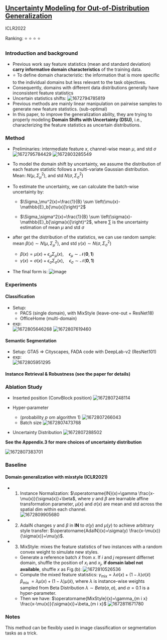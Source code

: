 ## [Uncertainty Modeling for Out-of-Distribution Generalization](https://arxiv.org/abs/2202.03958)

ICLR2022

Ranking: :star: :star: :star: :star:

### Introduction and background
- Previous work say feature statistics (mean and standard deviation) **carry informative domain characteristics** of the training data.
- :star: To define domain characteristic: the information that is more specific to the individual domains but less relevant to the task objectives.
- Consequently, domains with different data distributions generally have inconsistent feature statistics 
- Uncertain statistics shifts: 
![1672794785819](https://user-images.githubusercontent.com/46414159/210466607-01cdff7b-b595-4575-b0f6-cdf065effb9c.png)
- Previous methods are mainly linear manipulation on pairwise samples to generate new feature statistics. (sub-optimal)
- In this paper, to improve the generalization ability, they are trying to properly modeling **Domain Shifts with Uncertainty (DSU)**, i.e., characterizing the feature statistics as uncertain distributions.

### Method
- Preliminaries: intermediate feature $x$, channel-wise mean $\mu$, and std $\sigma$
![1672795784429](https://user-images.githubusercontent.com/46414159/210467966-7767b4bf-c712-4400-96fd-4a9679c381e1.png)
![1672803285549](https://user-images.githubusercontent.com/46414159/210479828-0dcf512e-6417-4e5f-a37f-f7e76cb2d2f8.png)

- To model the domain shift by uncertainty, we assume the distribution of each feature statistic follows a multi-variate Gaussian distribution. Mean: $N(\mu, \Sigma_{\mu}^{2})$, and std $N(\sigma, \Sigma_{\sigma}^{2})$

- To estimate the uncertainty, we can calculate the batch-wise uncertainty by:   

  - $\Sigma_\mu^2(x)=\frac{1}{B} \sum \left(\mu(x)-\mathbb{E}_b[\mu(x)]\right)^2$     

  - $\Sigma_\sigma^2(x)=\frac{1}{B} \sum \left(\sigma(x)-\mathbb{E}_b[\sigma(x)]\right)^2$, 
where $\sum$ is the uncertainty estimation of mean $\mu$ and std $\sigma$

- after get the distribution of the statistics, we can use random sample: mean $\beta (x) \sim N(\mu, \Sigma _{\mu}^{2})$, and std $\gamma (x) \sim N(\sigma, \Sigma _{\sigma}^{2})$
  - $\beta(x)=\mu(x)+\epsilon_\mu \Sigma_\mu(x), \quad \epsilon_\mu \sim \mathcal{N}(\mathbf{0}, \mathbf{1})$
  - $\gamma(x)=\sigma(x)+\epsilon_\sigma \Sigma_\sigma(x), \quad \epsilon_\sigma \sim \mathcal{N}(\mathbf{0}, \mathbf{1})$
- The final form is:
![image](https://user-images.githubusercontent.com/46414159/210482954-a1160c44-10e5-4e9e-bffa-829a718faa63.png)

### Experiments
#### Classification
- Setup: 
  - PACS (single domain), with MixStyle (leave-one-out + ResNet18)
  - OfficeHome (multi-domain)
- exp:   
![1672805646268](https://user-images.githubusercontent.com/46414159/210483384-9d2707a3-0006-418d-80eb-1769514d8ae2.png)
![1672807619460](https://user-images.githubusercontent.com/46414159/210486343-371a1a97-c01f-47b8-8e48-3feb83bdf07e.png)

#### Semantic Segmentation
- Setup: GTA5 $\Rightarrow$ Cityscapes, FADA code with DeepLab-v2 (ResNet101)
- exp:   
![1672805951295](https://user-images.githubusercontent.com/46414159/210483888-53610b8a-2886-4909-af69-3b118004292c.png)

#### Instance Retrieval & Robustness (see the paper for details)

### Ablation Study
- Inserted position (ConvBlock position)
![1672807248114](https://user-images.githubusercontent.com/46414159/210485773-8f8ddc3d-9f49-4e92-aef9-e3a73c8ab4af.png)

- Hyper-parameter 
  - (probability $p$ om algorithm 1)
![1672807266043](https://user-images.githubusercontent.com/46414159/210485804-ff572ee4-c3cc-4208-a343-4bb0d657f1e9.png)
  - Batch size
![1672807473768](https://user-images.githubusercontent.com/46414159/210486111-a72ed558-fd02-44e5-b038-7ef599995515.png)

- Uncertainty Distribution
![1672807288502](https://user-images.githubusercontent.com/46414159/210485832-dc693246-86f0-4a0f-b33f-0101f927fc33.png)

**See the Appendix.3 for more choices of uncertainty distribution**

![1672807383701](https://user-images.githubusercontent.com/46414159/210485980-4daa69a0-9267-475c-a5b5-fd667640a88d.png)

### Baseline
#### Domain generalization with mixstyle (ICLR2021)
- 1. Instance Normalization: $\operatorname{IN}(x)=\gamma \frac{x-\mu(x)}{\sigma(x)}+\beta$, where $\gamma$ and $\beta$ are learnable affine transformation parameter, $\mu (x)$ and $\sigma (x)$ are mean and std across the spatial dim within each channel.    
![1672809905680](https://user-images.githubusercontent.com/46414159/210489847-6b321363-7729-4314-bf0a-bba33441e5fe.png)
- 2. AdaIN changes $\gamma$ and $\beta$ in **IN** to $\sigma (y)$ and $\mu (y)$ to achieve arbitrary style transfer: $\operatorname{AdaIN}(x)=\sigma(y) \frac{x-\mu(x)}{\sigma(x)}+\mu(y)$.
- 3. MixStyle: mixes the feature statistics of two
instances with a random convex weight to simulate new styles.
  - Generate a reference batch $\tilde{x}$ from $x$. If $i$ and $j$ represent differnet domain, shuffle the position of $x_{i}$ and $x_{j}$, **if domain label not available**, shuffle $x$ as Fig.(b): 
  ![1672810526536](https://user-images.githubusercontent.com/46414159/210490824-0eb56260-b662-4e2b-8b2a-c3e28c6e2061.png)
  - Compute the mixed feature statistics:
  $\gamma_{\operatorname{mix}}=\lambda \sigma(x)+(1-\lambda) \sigma(\tilde{x})$       
  $\beta_{\text {mix }}=\lambda \mu(x)+(1-\lambda) \mu(\tilde{x})$, where $\lambda$ is instance-wise weights sampled from Beta Distribution $\lambda \sim Beta(\alpha, \alpha)$, and $\alpha=0.1$ is a hyper-parameter.
  - Then we have: $\operatorname{MixStyle}(x)=\gamma_{m i x} \frac{x-\mu(x)}{\sigma(x)}+\beta_{m i x}$
![1672811671780](https://user-images.githubusercontent.com/46414159/210492812-d11b8036-1471-4f5f-b90c-d568ab61fbda.png)

### Notes
This method can be flexibly used in image classification or segmentation tasks as a trick.
